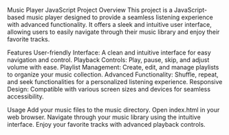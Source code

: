 Music Player JavaScript Project
Overview
This project is a JavaScript-based music player designed to provide a seamless listening experience with advanced functionality. It offers a sleek and intuitive user interface, allowing users to easily navigate through their music library and enjoy their favorite tracks.

Features
User-friendly Interface: A clean and intuitive interface for easy navigation and control.
Playback Controls: Play, pause, skip, and adjust volume with ease.
Playlist Management: Create, edit, and manage playlists to organize your music collection.
Advanced Functionality: Shuffle, repeat, and seek functionalities for a personalized listening experience.
Responsive Design: Compatible with various screen sizes and devices for seamless accessibility.

Usage
Add your music files to the music directory.
Open index.html in your web browser.
Navigate through your music library using the intuitive interface.
Enjoy your favorite tracks with advanced playback controls.
